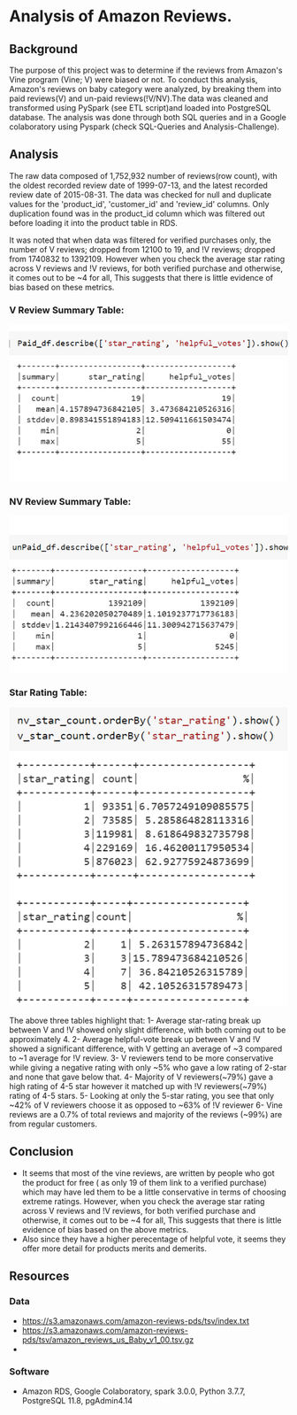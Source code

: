 # Analysis of Amazon Reviews.
## Background
The purpose of this project was to determine if the reviews from Amazon's Vine program (Vine; V) were biased or not. To conduct this analysis, Amazon's reviews on baby category were analyzed, by breaking them into paid reviews(V) and un-paid reviews(!V/NV).The data was cleaned and transformed using PySpark (see ETL script)and loaded into PostgreSQL database. The analysis was done through both SQL queries and in a Google colaboratory using Pyspark (check SQL-Queries and Analysis-Challenge).

## Analysis
The raw data composed of 1,752,932 number of reviews(row count), with the oldest recorded review date of 1999-07-13, and the latest recorded review date of 2015-08-31. The data was checked for null and duplicate values for the 'product_id', 'customer_id' and 'review_id' columns. Only duplication found was in the product_id column which was filtered out before loading it into the product table in RDS. 

It was noted that when data was filtered for verified purchases only, the number of V reviews; dropped from 12100 to 19, and !V reviews; dropped from 1740832 to 1392109. However when you check the average star rating across V reviews and !V reviews, for both verified purchase and otherwise, it comes out to be ~4 for all, This suggests that there is little evidence of bias based on these metrics.

### V Review Summary Table:
![](https://github.com/Muzznah/Amazon-Reviews-ETL/blob/master/Images/V-Describe.png)
### NV Review Summary Table:
![](https://github.com/Muzznah/Amazon-Reviews-ETL/blob/master/Images/!V-Describe.png)
### Star Rating Table:
![](https://github.com/Muzznah/Amazon-Reviews-ETL/blob/master/Images/V-!V-starcount.png)

The above three tables highlight that:
   1- Average star-rating break up between V and !V showed only slight difference, with both coming out to be approximately 4.
   2- Average helpful-vote break up between V and !V showed a significant difference, with V getting an average of ~3 compared to ~1 average for !V review.
   3- V reviewers tend to be more conservative while giving a negative rating with only ~5% who gave a low rating of 2-star and none that gave below that.
   4- Majority of V reviewers(~79%) gave a high rating of 4-5 star however it matched up with !V reviewers(~79%) rating of 4-5 stars.
   5- Looking at only the 5-star rating, you see that only ~42% of V reviewers choose it as opposed to ~63% of !V reviewer
   6- Vine reviews are a 0.7% of total reviews and majority of the reviews (~99%) are from regular customers.
## Conclusion
- It seems that most of the vine reviews, are written by people who got the product for free ( as only 19 of them link to a verified purchase) which may have led them to be a little conservative in terms of choosing extreme ratings. However, when you check the average star rating across V reviews and !V reviews, for both verified purchase and otherwise, it comes out to be ~4 for all, This suggests that there is little evidence of bias based on the above metrics.
- Also since they have a higher perecentage of helpful vote, it seems they offer more detail for products merits and demerits.

## Resources
### Data
- https://s3.amazonaws.com/amazon-reviews-pds/tsv/index.txt
- https://s3.amazonaws.com/amazon-reviews-pds/tsv/amazon_reviews_us_Baby_v1_00.tsv.gz
- 
### Software
- Amazon RDS, Google Colaboratory, spark 3.0.0, Python 3.7.7, PostgreSQL 11.8, pgAdmin4.14
